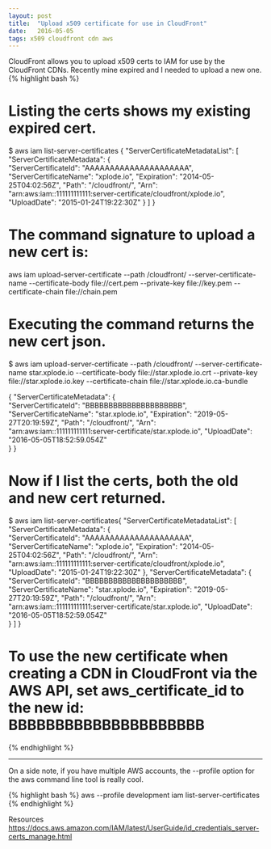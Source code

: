 ```yaml
---
layout: post
title:  "Upload x509 certificate for use in CloudFront"
date:   2016-05-05
tags: x509 cloudfront cdn aws 
---
```


CloudFront allows you to upload x509 certs to IAM for use by the CloudFront
CDNs.  Recently mine expired and I needed to upload a new one.
{% highlight bash %}
# Listing the certs shows my existing expired cert. 
$ aws iam  list-server-certificates
{
    "ServerCertificateMetadataList": [
      "ServerCertificateMetadata": {   
        "ServerCertificateId": "AAAAAAAAAAAAAAAAAAAAA",
        "ServerCertificateName": "xplode.io",
        "Expiration": "2014-05-25T04:02:56Z",
        "Path": "/cloudfront/",
        "Arn": "arn:aws:iam::111111111111:server-certificate/cloudfront/xplode.io",
        "UploadDate": "2015-01-24T19:22:30Z"
      }
    ]
}

# The command signature to upload a new cert is:
aws iam upload-server-certificate --path /cloudfront/ --server-certificate-name <name to assign to cert> --certificate-body file://cert.pem --private-key file://key.pem --certificate-chain file://chain.pem

# Executing the command returns the new cert json. 
$ aws iam upload-server-certificate --path /cloudfront/ --server-certificate-name star.xplode.io --certificate-body file://star.xplode.io.crt --private-key file://star.xplode.io.key --certificate-chain file://star.xplode.io.ca-bundle

{
      "ServerCertificateMetadata": {   
        "ServerCertificateId": "BBBBBBBBBBBBBBBBBBBBB", 
        "ServerCertificateName": "star.xplode.io",
        "Expiration": "2019-05-27T20:19:59Z",
        "Path": "/cloudfront/", 
        "Arn": "arn:aws:iam::111111111111:server-certificate/star.xplode.io",
        "UploadDate": "2016-05-05T18:52:59.054Z"  
      }
}

# Now if I list the certs, both the old and new cert returned.
$ aws iam  list-server-certificates{
    "ServerCertificateMetadataList": [
      "ServerCertificateMetadata": {   
        "ServerCertificateId": "AAAAAAAAAAAAAAAAAAAAA",
        "ServerCertificateName": "xplode.io",
        "Expiration": "2014-05-25T04:02:56Z",
        "Path": "/cloudfront/",
        "Arn": "arn:aws:iam::111111111111:server-certificate/cloudfront/xplode.io",
        "UploadDate": "2015-01-24T19:22:30Z"
      },
      "ServerCertificateMetadata": {   
        "ServerCertificateId": "BBBBBBBBBBBBBBBBBBBBB", 
        "ServerCertificateName": "star.xplode.io",
        "Expiration": "2019-05-27T20:19:59Z",
        "Path": "/cloudfront/", 
        "Arn": "arn:aws:iam::111111111111:server-certificate/star.xplode.io",
        "UploadDate": "2016-05-05T18:52:59.054Z"  
      }
    ]
}

# To use the new certificate when creating a CDN in CloudFront via the AWS API, set aws_certificate_id to the new id: BBBBBBBBBBBBBBBBBBBBB


{% endhighlight %}
<hr>
On a side note, if you have multiple AWS accounts, the --profile option for the
aws command line tool is really cool.

{% highlight bash %}
aws --profile development iam  list-server-certificates
{% endhighlight %}

Resources
<a href='https://docs.aws.amazon.com/IAM/latest/UserGuide/id_credentials_server-certs_manage.html'>https://docs.aws.amazon.com/IAM/latest/UserGuide/id_credentials_server-certs_manage.html</a>
